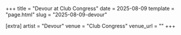 +++
title = "Devour at Club Congress"
date = 2025-08-09
template = "page.html"
slug = "2025-08-09-devour"

[extra]
artist = "Devour"
venue = "Club Congress"
venue_url = ""
+++
